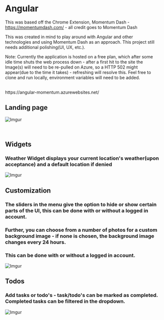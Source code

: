 # Angular

This was based off the Chrome Extension, Momentum Dash - https://momentumdash.com/ - all credit goes to Momentum Dash

This was created in mind to play around with Angular and other technologies and using Momentum Dash as an approach. This project still needs additional polishing(UI, UX, etc.).

Note: Currently the application is hosted on a free plan, which after some idle time shuts the web process down - after a first hit to the site the Image(s) will need to be re-pulled on Azure,
so a HTTP 502 might appear(due to the time it takes) - refreshing will resolve this. Feel free to clone and run locally, environment variables will need to be added.
 
 <br>
 https://angular-momentum.azurewebsites.net/

<br>

## Landing page

![Imgur](https://i.imgur.com/ZofJnRI.png)

<br>

## Widgets

### Weather Widget displays your current location's weather(upon acceptance) and a default location if denied

![Imgur](https://i.imgur.com/lHkByMs.png)

## Customization

### The sliders in the menu give the option to hide or show certain parts of the UI, this can be done with or without a logged in account.
### Further, you can choose from a number of photos for a custom background image - if none is chosen, the background image changes every 24 hours.
### This can be done with or without a logged in account.

![Imgur](https://i.imgur.com/sVaSHxm.png)

## Todos

### Add tasks or todo's - task/todo's can be marked as completed. Completed tasks can be filtered in the dropdown.

![Imgur](https://i.imgur.com/UXC8rXU.png)


